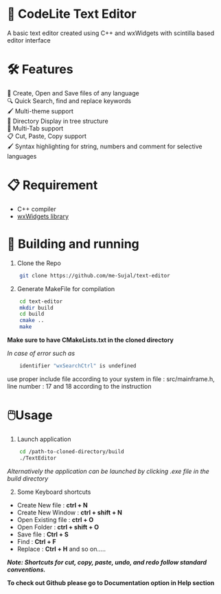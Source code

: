 # 📝 CodeLite Text Editor

A basic text editor created using C++ and wxWidgets with scintilla based editor interface

# 🛠️ Features

📃 Create, Open and Save files of any language  
🔍 Quick Search, find and replace keywords  
🖌️ Multi-theme support  
📂 Directory Display in tree structure  
📑 Multi-Tab support  
📋 Cut, Paste, Copy support  
🖌️ Syntax highlighting for string, numbers and comment for selective languages

# 📋 Requirement

- C++ compiler
- [wxWidgets library](https://www.wxwidgets.org/)


# 🚀 Building and running

1. Clone the Repo

```bash
    git clone https://github.com/me-Sujal/text-editor
```

2. Generate MakeFile for compilation

```bash
    cd text-editor
    mkdir build
    cd build
    cmake ..
    make
```

**Make sure to have CMakeLists.txt in the cloned directory**

_In case of error such as_

```bash
    identifier "wxSearchCtrl" is undefined
```

use proper include file according to your system in file : src/mainframe.h, line number : 17 and 18 according to the instruction

# 🖱️Usage

1. Launch application

```bash
    cd /path-to-cloned-directory/build
    ./TextEditor
```

*Alternatively the application can be launched by clicking .exe file in the build directory*

2. Some Keyboard shortcuts

- Create New file : **ctrl + N**
- Create New Window : **ctrl + shift + N**
- Open Existing file : **ctrl + O**
- Open Folder : **ctrl + shift + O**
- Save file : **Ctrl + S**
- Find : **Ctrl + F**
- Replace : **Ctrl + H**
  and so on.....

**_Note: Shortcuts for cut, copy, paste, undo, and redo follow standard conventions._**

**To check out Github please go to Documentation option in Help section**
